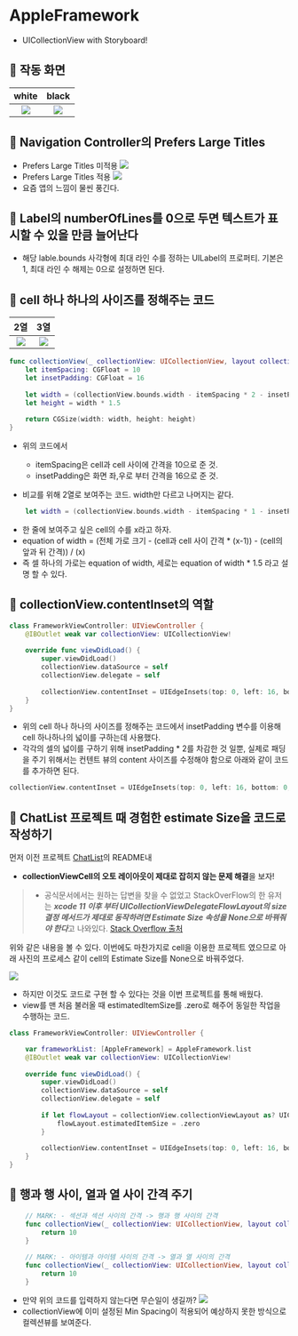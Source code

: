 # AppleFramework

- UICollectionView with Storyboard!


## 🍎 작동 화면
|                white                 |                black                 |
|:------------------------------------:|:------------------------------------:|
| ![](https://i.imgur.com/IWfXPva.gif) | ![](https://i.imgur.com/5vvefss.gif) |

## 🍎 Navigation Controller의 Prefers Large Titles

- Prefers Large Titles 미적용
![](https://i.imgur.com/7TsyyWF.png)
- Prefers Large Titles 적용 
![](https://i.imgur.com/Mu9lUlK.png)
- 요즘 앱의 느낌이 물씬 풍긴다.

## 🍎 Label의 numberOfLines를 0으로 두면 텍스트가 표시할 수 있을 만큼 늘어난다

- 해당 lable.bounds 사각형에 최대 라인 수를 정하는 UILabel의 프로퍼티. 기본은 1, 최대 라인 수 해제는 0으로 설정하면 된다.

## 🍎 cell 하나 하나의 사이즈를 정해주는 코드

|                 2열                  |                 3열                  |
|:------------------------------------:|:------------------------------------:|
| ![](https://i.imgur.com/yCXg5Nm.png) | ![](https://i.imgur.com/sOOymsI.png) |

```swift
func collectionView(_ collectionView: UICollectionView, layout collectionViewLayout: UICollectionViewLayout, sizeForItemAt indexPath: IndexPath) -> CGSize {
    let itemSpacing: CGFloat = 10
    let insetPadding: CGFloat = 16    
    
    let width = (collectionView.bounds.width - itemSpacing * 2 - insetPadding * 2) / 3
    let height = width * 1.5
    
    return CGSize(width: width, height: height)
}
```

- 위의 코드에서 
    - itemSpacing은 cell과 cell 사이에 간격을 10으로 준 것.
    - insetPadding은 화면 좌,우로 부터 간격을 16으로 준 것.

- 비교를 위해 2열로 보여주는 코드. width만 다르고 나머지는 같다.

```swift        
    let width = (collectionView.bounds.width - itemSpacing * 1 - insetPadding * 2) / 2
```
- 한 줄에 보여주고 싶은 cell의 수를 x라고 하자.
- equation of width = (전체 가로 크기 - (cell과 cell 사이 간격 * (x-1)) - (cell의 앞과 뒤 간격)) / (x)
- 즉 셀 하나의 가로는 equation of width, 세로는 equation of width * 1.5 라고 설명 할 수 있다.




## 🍎 collectionView.contentInset의 역할
 
```swift
class FrameworkViewController: UIViewController {
    @IBOutlet weak var collectionView: UICollectionView!
    
    override func viewDidLoad() {
        super.viewDidLoad()
        collectionView.dataSource = self
        collectionView.delegate = self
        
        collectionView.contentInset = UIEdgeInsets(top: 0, left: 16, bottom: 0, right: 16)
    }
}
```
- 위의 cell 하나 하나의 사이즈를 정해주는 코드에서 insetPadding 변수를 이용해 cell 하나하나의 넓이를 구하는데 사용했다.
- 각각의 셀의 넓이를 구하기 위해 insetPadding * 2를 차감한 것 일뿐, 실제로 패딩을 주기 위해서는  컨텐트 뷰의 content 사이즈를 수정해야 함으로 아래와 같이 코드를 추가하면 된다.

```swift
collectionView.contentInset = UIEdgeInsets(top: 0, left: 16, bottom: 0, right: 16)
```

## 🍎 ChatList 프로젝트 때 경험한 estimate Size을 코드로 작성하기

먼저 이전 프로젝트 [ChatList](https://github.com/KayAhn0126/ChatList)의 README내 
- **collectionViewCell의 오토 레이아웃이 제대로 잡히지 않는 문제 해결**을 보자!

> - 공식문서에서는 원하는 답변을 찾을 수 없었고 StackOverFlow의 한 유저는 ***xcode 11 이후 부터 UICollectionViewDelegateFlowLayout의 size 결정 메서드가 제대로 동작하려면 Estimate Size 속성을 None으로 바꿔줘야 한다***고 나와있다. [Stack Overflow 출처](https://stackoverflow.com/questions/38028013/how-to-set-uicollectionviewcell-width-and-height-programmatically)

위와 같은 내용을 볼 수 있다. 이번에도 마찬가지로 cell을 이용한 프로젝트 였으므로 아래 사진의 프로세스 같이 cell의 Estimate Size를 None으로 바꿔주었다.

![](https://i.imgur.com/nZFJABW.png)

- 하지만 이것도 코드로 구현 할 수 있다는 것을 이번 프로젝트를 통해 배웠다.
- view를 맨 처음 불러올 때 estimatedItemSize를 .zero로 해주어 동일한 작업을 수행하는 코드.
```swift
class FrameworkViewController: UIViewController {

    var frameworkList: [AppleFramework] = AppleFramework.list
    @IBOutlet weak var collectionView: UICollectionView!
    
    override func viewDidLoad() {
        super.viewDidLoad()
        collectionView.dataSource = self
        collectionView.delegate = self
        
        if let flowLayout = collectionView.collectionViewLayout as? UICollectionViewFlowLayout {
            flowLayout.estimatedItemSize = .zero
        }
        
        collectionView.contentInset = UIEdgeInsets(top: 0, left: 16, bottom: 0, right: 16)
    }
}
```

## 🍎 행과 행 사이, 열과 열 사이 간격 주기
```swift
    // MARK: - 섹션과 섹션 사이의 간격 -> 행과 행 사이의 간격
    func collectionView(_ collectionView: UICollectionView, layout collectionViewLayout: UICollectionViewLayout, minimumLineSpacingForSectionAt section: Int) -> CGFloat {
        return 10
    }
    
    // MARK: - 아이템과 아이템 사이의 간격 -> 열과 열 사이의 간격
    func collectionView(_ collectionView: UICollectionView, layout collectionViewLayout: UICollectionViewLayout, minimumInteritemSpacingForSectionAt section: Int) -> CGFloat {
        return 10
    }
```
- 만약 위의 코드를 입력하지 않는다면 무슨일이 생길까?
![](https://i.imgur.com/CRQSPAI.png)
- collectionView에 이미 설정된 Min Spacing이 적용되어 예상하지 못한 방식으로 컬렉션뷰를 보여준다.
